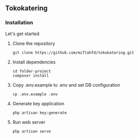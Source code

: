 ## Tokokatering

### Installation

Let's get started

1. Clone the repository
    ```
    git clone https://github.com/miftahfd/tokokatering.git
    ```

2. Install dependencies
    ```
    cd folder-project
    composer install
    ```

3. Copy .env.example to .env and set DB configuration
    ```
    cp .env.example .env
    ```

4. Generate key application
    ```
    php artisan key:generate
    ```

5. Run web server
    ```
    php artisan serve
    ```